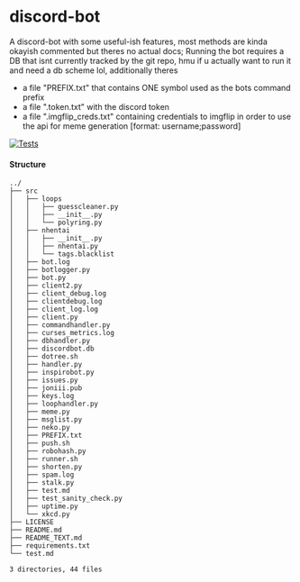 
<!-- DO NOT EDIT THE README.md FILE IF YOU WANT TO CHANGE IT'S CONTENT, EDIT README_TEXT.md BECAUSE THE README IS FREQUENTLY REGENERATED-->

# discord-bot
A discord-bot with some useful-ish features, most methods are kinda okayish commented but theres no actual docs;
Running the bot requires a DB that isnt currently tracked by the git repo, hmu if u actually want to run it and need a db scheme lol, additionally theres
- a file "PREFIX.txt" that contains ONE symbol used as the bots command prefix
- a file ".token.txt" with the discord token
- a file ".imgflip_creds.txt" containing credentials to imgflip in order to use the api for meme generation [format: username;password]

[![Tests](https://github.com/Nighmared/discord-bot/actions/workflows/tests.yml/badge.svg)](https://github.com/Nighmared/discord-bot/actions/workflows/tests.yml)



#### Structure



```
../
├── src
│   ├── loops
│   │   ├── guesscleaner.py
│   │   ├── __init__.py
│   │   └── polyring.py
│   ├── nhentai
│   │   ├── __init__.py
│   │   ├── nhentai.py
│   │   └── tags.blacklist
│   ├── bot.log
│   ├── botlogger.py
│   ├── bot.py
│   ├── client2.py
│   ├── client_debug.log
│   ├── clientdebug.log
│   ├── client_log.log
│   ├── client.py
│   ├── commandhandler.py
│   ├── curses_metrics.log
│   ├── dbhandler.py
│   ├── discordbot.db
│   ├── dotree.sh
│   ├── handler.py
│   ├── inspirobot.py
│   ├── issues.py
│   ├── joniii.pub
│   ├── keys.log
│   ├── loophandler.py
│   ├── meme.py
│   ├── msglist.py
│   ├── neko.py
│   ├── PREFIX.txt
│   ├── push.sh
│   ├── robohash.py
│   ├── runner.sh
│   ├── shorten.py
│   ├── spam.log
│   ├── stalk.py
│   ├── test.md
│   ├── test_sanity_check.py
│   ├── uptime.py
│   └── xkcd.py
├── LICENSE
├── README.md
├── README_TEXT.md
├── requirements.txt
└── test.md

3 directories, 44 files

 ```
